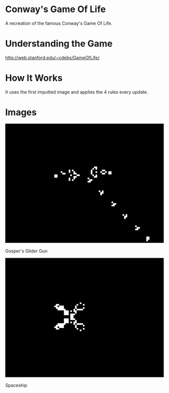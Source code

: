 # Conway's Game Of Life
A recreation of the famous Conway's Game Of Life.

# Understanding the Game

http://web.stanford.edu/~cdebs/GameOfLife/

# How It Works

It uses the first imputted image and applies the 4 rules every update.

# Images

![alt text](https://github.com/alexandre-lavoie/game-of-life/blob/master/images/GosperGliderGun.png?raw=true)

Gosper's Glider Gun

![alt text](https://github.com/alexandre-lavoie/game-of-life/blob/master/images/Spaceship.png?raw=true)

Spaceship

